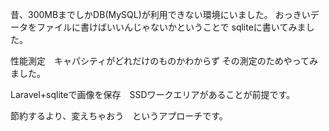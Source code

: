 昔、300MBまでしかDB(MySQL)が利用できない環境にいました。
おっきいデータをファイルに書けばいいんじゃないかということで
sqliteに書いてみました。

性能測定　キャパシティがどれだけのものかわからず
その測定のためやってみました。

Laravel+sqliteで画像を保存　SSDワークエリアがあることが前提です。

節約するより、変えちゃおう　というアプローチです。
